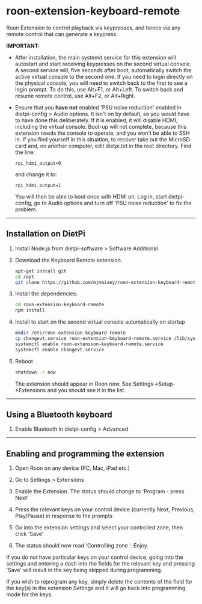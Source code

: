 # roon-extension-keyboard-remote

Roon Extension to control playback via keypresses, and hence via any remote control that can
generate a keypress.

**IMPORTANT:**

* After installation, the main systemd service for this extension will autostart and start receiving keypresses on the 
  second virtual console. A second service will, five seconds after boot, automatically switch the active virtual console to 
  the second one. If you need to login directly on the physical console, you will need to switch back to the first to see
  a login prompt. To do this, use Alt+F1, or Alt+Left. To switch back and resume remote control, use Alt+F2, or Alt+Right.

* Ensure that you **have not** enabled 'PSU noise reduction' enabled in dietpi-config > Audio options. It isn't on by default,
  so you would have to have done this deliberately. If it is enabled, it will disable HDMI, including the virtual console. 
  Boot-up will not complete, because this extension needs the console to operate, and you won't be able to SSH in. If you 
  find yourself in this situation, to recover take out the MicroSD card and, on another computer, edit dietpi.txt in the
  root directory. Find the line:
  
  ```
  rpi_hdmi_output=0
  ```
  
  and change it to:
  
  ```
  rpi_hdmi_output=1
  ```
  
  You will then be able to boot once with HDMI on. Log in, start dietpi-config, go to Audio options and turn off 
  'PSU noise reduction' to fix the problem.

------------

## Installation on DietPi

1. Install Node.js from dietpi-software > Software Additional 

1. Download the Keyboard Remote extension.

   ```bash
   apt-get install git
   cd /opt
   git clone https://github.com/mjmaisey/roon-extension-keyboard-remote.git
   ```

1. Install the dependencies:
    ```bash
    cd roon-extension-keyboard-remote
    npm install
    ```

1. Install to start on the second virtual console automatically on startup
    ```bash
    mkdir /etc/roon-extension-keyboard-remote
    cp changevt.service roon-extension-keyboard-remote.service /lib/systemd/system
    systemctl enable roon-extension-keyboard-remote.service
    systemctl enable changevt.service
    ```

1. Reboot
    ```bash
    shutdown -r now
    ```

    The extension should appear in Roon now. See Settings->Setup->Extensions and you should see it in the list.


------------

## Using a Bluetooth keyboard

1. Enable Bluetooth in dietpi-config > Advanced

------------

## Enabling and programming the extension

1. Open Roon on any device (PC, Mac, iPad etc.)

1. Go to Settings > Extensions

1. Enable the Extension. The status should change to 'Program - press Next'

1. Press the relevant keys on your control device (currently Next, Previous, Play/Pause) in response to the
   prompts

1. Go into the extension settings and select your controlled zone, then click 'Save'

1. The status should now read 'Controlling zone <zone name>'. Enjoy.

If you do not have particular keys on your control device, going into the settings and entering a dash into
the fields for the relevant key and pressing 'Save' will result in the key being skipped during programming.

If you wish to reprogram any key, simply delete the contents of the field for the key(s) in the extension
Settings and it will go back into programming mode for the keys.
